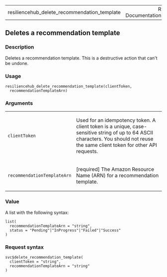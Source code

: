 <table style="width: 100%;">
<tbody>
<tr class="odd">
<td>resiliencehub_delete_recommendation_template</td>
<td style="text-align: right;">R Documentation</td>
</tr>
</tbody>
</table>

## Deletes a recommendation template

### Description

Deletes a recommendation template. This is a destructive action that
can't be undone.

### Usage

    resiliencehub_delete_recommendation_template(clientToken,
      recommendationTemplateArn)

### Arguments

<table>
<colgroup>
<col style="width: 35%" />
<col style="width: 65%" />
</colgroup>
<tbody>
<tr class="odd">
<td><code
id="resiliencehub_delete_recommendation_template_:_clientToken">clientToken</code></td>
<td><p>Used for an idempotency token. A client token is a unique,
case-sensitive string of up to 64 ASCII characters. You should not reuse
the same client token for other API requests.</p></td>
</tr>
<tr class="even">
<td><code
id="resiliencehub_delete_recommendation_template_:_recommendationTemplateArn">recommendationTemplateArn</code></td>
<td><p>[required] The Amazon Resource Name (ARN) for a recommendation
template.</p></td>
</tr>
</tbody>
</table>

### Value

A list with the following syntax:

    list(
      recommendationTemplateArn = "string",
      status = "Pending"|"InProgress"|"Failed"|"Success"
    )

### Request syntax

    svc$delete_recommendation_template(
      clientToken = "string",
      recommendationTemplateArn = "string"
    )
